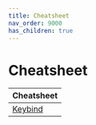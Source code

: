 ```yaml
---
title: Cheatsheet
nav_order: 9000
has_children: true
---
```



# Cheatsheet

| Cheatsheet |
| ----- |
| [Keybind](https://samwhelp.github.io/garuda-kde-plasma-dr460nized-adjustment/read/cheatsheet/keybind.html) |
